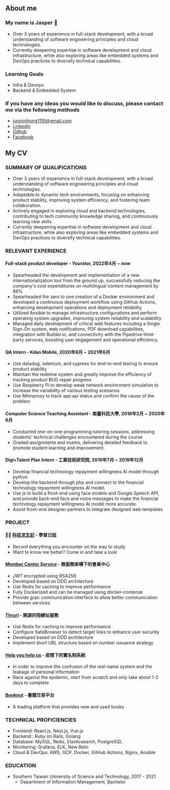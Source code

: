 ## About me
### **My name is Jasper 🚀**
- Over 3 years of experience in full-stack development, with a broad understanding of software engineering principles and cloud technologies.
- Currently deepening expertise in software development and cloud infrastructure, while also exploring areas like embedded systems and DevOps practices to diversify technical capabilities.

### Learning Goals
- Infra & Devops
- Backend & Embedded System

### If you have any ideas you would like to discuss, please contact me via the following methods
- [junminhong1110@gmail.com](mailto:junminhong1110@gmail.com)
- [Linkedin](https://www.linkedin.com/in/junminhong/)
- [Github](https://github.com/junminhong)
- [Facebook](https://www.facebook.com/jasper.web.dev)


## My CV
### SUMMARY OF QUALIFICATIONS
- Over 3 years of experience in full-stack development, with a broad understanding of software engineering principles and cloud technologies.
- Adaptable to dynamic tech environments, focusing on enhancing product stability, improving system efficiency, and fostering team collaboration.
- Actively engaged in exploring cloud and backend technologies, contributing to tech community knowledge sharing, and continuously learning new skills.
- Currently deepening expertise in software development and cloud infrastructure, while also exploring areas like embedded systems and DevOps practices to diversify technical capabilities.

### RELEVANT EXPERIENCE
#### Full-stack product developer - Yourator, 2022年4月 ~ now
- Spearheaded the development and implementation of a new internationalization tool from the ground up, successfully reducing the company's cost expenditures on multilingual content management by 86%
- Spearheaded the zero to one creation of a Docker environment and developed a continuous deployment workflow using GitHub Actions, enhancing development operations and deployment reliability
- Utilized Ansible to manage infrastructure configurations and perform operating system upgrades, improving system reliability and scalability
- Managed daily development of critical web features including a Single Sign-On system, web notifications, PDF download capabilities, integration with Builder.io, and connectivity with the Pipedrive third-party services, boosting user engagement and operational efficiency.

#### QA Intern - Kdan Mobile, 2020年8月 ~ 2021年6月
- Use datadog, selenium, and cypress for end-to-end testing to ensure product stability
- Maintain the redmine system and greatly improve the efficiency of tracking product BUG repair progress
- Use Raspberry Pi to develop weak network environment simulation to increase the variability of various testing scenarios
- Use Mitmproxy to track app api status and confirm the cause of the problem

#### Computer Science Teaching Assistant - 南臺科技大學, 2018年2月 ~ 2020年6月
- Conducted one-on-one programming tutoring sessions, addressing students' technical challenges encountered during the course
- Graded assignments and exams, delivering detailed feedback to promote student learning and improvement.

#### Digi+Talent Plan Intern - 工業技術研究院, 2019年7月 ~ 2019年12月
- Develop financial technology repayment willingness AI model through python
- Develop the backend through php and connect to the financial technology repayment willingness AI model.
- Use js to build a front-end using face models and Google Speech API, and provide back-end face and voice messages to make the financial technology repayment willingness AI model more accurate.
- Assist front-end designer partners to integrate designed web templates

### PROJECT
#### 👍🏻 [科技求生記](https://library.wowkit.net/) - 學習日誌
- Record everything you encounter on the way to study
- Want to know me better? Come in and take a look

#### [Member Center Service](https://github.com/junminhong/member-center-service) - 微服務架構下的會員中心
- JWT encrypted using RSA256
- Developed based on DDD architecture
- Use Redis for caching to improve performance
- Fully Dockerized and can be managed using docker-compose
- Provide grpc communication interface to allow better communication between services

#### [Thrurl](https://github.com/junminhong/thrurl) - 開源的短網址服務
- Use Redis for caching to improve performance
- Configure SafeBrowser to detect target links to enhance user security
- Developed based on DDD architecture
- Implement short URL structure based on number issuance strategy

#### [Help you help us](https://github.com/junminhong/help-you-help-us) - 疫情下的實名制系統
- In order to improve the confusion of the real-name system and the leakage of personal information
- Race against the epidemic, start from scratch and only take about 1-2 days to complete

#### [Booknut](https://github.com/junminhong/booknut) - 書籍交易平台
- A trading platform that provides new and used books

### TECHNICAL PROFICIENCIES
- Frontend: React.js, Next.js, Vue.js
- Backend : Ruby on Rails, Golang
- Database: MySQL, Redis, Elasticsearch, PostgreSQL
- Monitoring: Grafana, ELK, New Relic
- Cloud & DevOps: AWS, GCP, Docker, GitHub Actions, Nginx, Ansible

### EDUCATION
- Southern Taiwan University of Science and Technology, 2017 - 2021
  -  Department of Information Management, Bachelor
